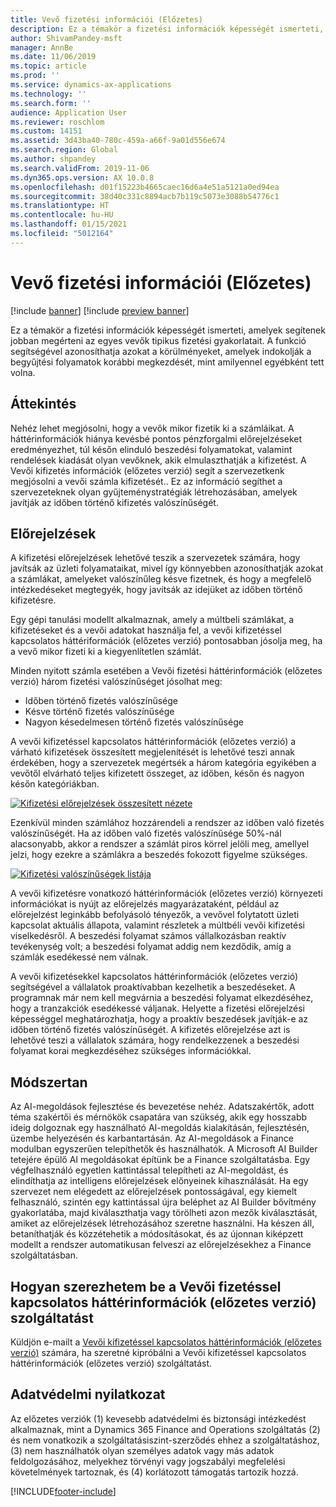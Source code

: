 ```yaml
---
title: Vevő fizetési információi (Előzetes)
description: Ez a témakör a fizetési információk képességét ismerteti, amelyek segítenek jobban megérteni az egyes vevők tipikus fizetési gyakorlatait. A funkció segítségével azonosíthatja azokat a körülményeket, amelyek indokolják a begyűjtési folyamatok korábbi megkezdését, mint amilyennel egyébként tett volna.
author: ShivamPandey-msft
manager: AnnBe
ms.date: 11/06/2019
ms.topic: article
ms.prod: ''
ms.service: dynamics-ax-applications
ms.technology: ''
ms.search.form: ''
audience: Application User
ms.reviewer: roschlom
ms.custom: 14151
ms.assetid: 3d43ba40-780c-459a-a66f-9a01d556e674
ms.search.region: Global
ms.author: shpandey
ms.search.validFrom: 2019-11-06
ms.dyn365.ops.version: AX 10.0.8
ms.openlocfilehash: d01f15223b4665caec16d6a4e51a5121a0ed94ea
ms.sourcegitcommit: 38d40c331c8894acb7b119c5073e3088b54776c1
ms.translationtype: HT
ms.contentlocale: hu-HU
ms.lasthandoff: 01/15/2021
ms.locfileid: "5012164"
---
```

# <a name="customer-payment-insights-preview"></a>Vevő fizetési információi (Előzetes)

[!include [banner](../includes/banner.md)]
[!include [preview banner](../includes/preview-banner.md)]

Ez a témakör a fizetési információk képességét ismerteti, amelyek segítenek jobban megérteni az egyes vevők tipikus fizetési gyakorlatait. A funkció segítségével azonosíthatja azokat a körülményeket, amelyek indokolják a begyűjtési folyamatok korábbi megkezdését, mint amilyennel egyébként tett volna. 

## <a name="overview"></a>Áttekintés

Nehéz lehet megjósolni, hogy a vevők mikor fizetik ki a számláikat. A háttérinformációk hiánya kevésbé pontos pénzforgalmi előrejelzéseket eredményezhet, túl későn elinduló beszedési folyamatokat, valamint rendelések kiadását olyan vevőknek, akik elmulaszthatják a kifizetést. A Vevői kifizetés információk (előzetes verzió) segít a szervezetkenk megjósolni a vevői számla kifizetését.. Ez az információ segíthet a szervezeteknek olyan gyűjteménystratégiák létrehozásában, amelyek javítják az időben történő kifizetés valószínűségét. 

## <a name="predictions"></a>Előrejelzések

A kifizetési előrejelzések lehetővé teszik a szervezetek számára, hogy javítsák az üzleti folyamataikat, mivel így könnyebben azonosíthatják azokat a számlákat, amelyeket valószínűleg késve fizetnek, és hogy a megfelelő intézkedéseket megtegyék, hogy javítsák az idejüket az időben történő kifizetésre.

Egy gépi tanulási modellt alkalmaznak, amely a múltbeli számlákat, a kifizetéseket és a vevői adatokat használja fel, a vevői kifizetéssel kapcsolatos háttériformációk (előzetes verzió) pontosabban jósolja meg, ha a vevő mikor fizeti ki a kiegyenlítetlen számlát.

Minden nyitott számla esetében a Vevői fizetési háttérinformációk (előzetes verzió) három fizetési valószínűséget jósolhat meg:

-   Időben történő fizetés valószínűsége 
-   Késve történő fizetés valószínűsége
-   Nagyon késedelmesen történő fizetés valószínűsége

A vevői kifizetéssel kapcsolatos háttérinformációk (előzetes verzió) a várható kifizetések összesített megjelenítését is lehetővé teszi annak érdekében, hogy a szervezetek megértsék a három kategória egyikében a vevőtől elvárható teljes kifizetett összeget, az időben, későn és nagyon későn kategóriákban.

[![Kifizetési előrejelzések összesített nézete](./media/graphic-payment-reports.png)](./media/graphic-payment-reports.png)

Ezenkívül minden számlához hozzárendeli a rendszer az időben való fizetés valószínűségét. Ha az időben való fizetés valószínűsége 50%-nál alacsonyabb, akkor a rendszer a számlát piros körrel jelöli meg, amellyel jelzi, hogy ezekre a számlákra a beszedés fokozott figyelme szükséges. 

[![Kifizetési valószínűségek listája](./media/customer-pymnt-probability-list.png)](./media/customer-pymnt-probability-list.png)

A vevői kifizetésre vonatkozó háttérinformációk (előzetes verzió) környezeti információkat is nyújt az előrejelzés magyarázataként, például az előrejelzést leginkább befolyásoló tényezők, a vevővel folytatott üzleti kapcsolat aktuális állapota, valamint részletek a múltbéli vevői kifizetési viselkedésről. A beszedési folyamat számos vállalkozásban reaktív tevékenység volt; a beszedési folyamat addig nem kezdődik, amíg a számlák esedékessé nem válnak. 

A vevői kifizetésekkel kapcsolatos háttérinformációk (előzetes verzió) segítségével a vállalatok proaktívabban kezelhetik a beszedéseket. A programnak már nem kell megvárnia a beszedési folyamat elkezdéséhez, hogy a tranzakciók esedékessé váljanak. Helyette a fizetési előrejelzési képességgel meghatározhatja, hogy a proaktív beszedések javítják-e az időben történő fizetés valószínűségét. A kifizetés előrejelzése azt is lehetővé teszi a vállalatok számára, hogy rendelkezzenek a beszedési folyamat korai megkezdéséhez szükséges információkkal.

## <a name="methodology"></a>Módszertan

Az AI-megoldások fejlesztése és bevezetése nehéz. Adatszakértők, adott téma szakértői és mérnökök csapatára van szükség, akik egy hosszabb ideig dolgoznak egy használható AI-megoldás kialakításán, fejlesztésén, üzembe helyezésén és karbantartásán. Az AI-megoldások a Finance modulban egyszerűen telepíthetők és használhatók. A Microsoft AI Builder tetejére épülő AI megoldásokat építünk be a Finance szolgáltatásba. Egy végfelhasználó egyetlen kattintással telepítheti az AI-megoldást, és elindíthatja az intelligens előrejelzések előnyeinek kihasználását. Ha egy szervezet nem elégedett az előrejelzések pontosságával, egy kiemelt felhasználó, szintén egy kattintással újra beléphet az AI Builder bővítmény gyakorlatába, majd kiválaszthatja vagy törölheti azon mezők kiválasztását, amiket az előrejelzések létrehozásához szeretne használni. Ha készen áll, betaníthatják és közzétehetik a módosításokat, és az újonnan kiképzett modellt a rendszer automatikusan felveszi az előrejelzésekhez a Finance szolgáltatásban.

## <a name="how-to-get-customer-payment-insights-preview"></a>Hogyan szerezhetem be a Vevői fizetéssel kapcsolatos háttérinformációk (előzetes verzió) szolgáltatást

Küldjön e-mailt a [Vevői kifizetéssel kapcsolatos háttérinformációk (előzetes verzió)](mailto:fiap@microsoft.com) számára, ha szeretné kipróbálni a Vevői kifizetéssel kapcsolatos háttérinformációk (előzetes verzió) szolgáltatást.

## <a name="privacy-notice"></a>Adatvédelmi nyilatkozat

Az előzetes verziók (1) kevesebb adatvédelmi és biztonsági intézkedést alkalmaznak, mint a Dynamics 365 Finance and Operations szolgáltatás (2) és nem vonatkozik a szolgáltatásiszint-szerződés ehhez a szolgáltatáshoz, (3) nem használhatók olyan személyes adatok vagy más adatok feldolgozásához, melyekhez törvényi vagy jogszabályi megfelelési követelmények tartoznak, és (4) korlátozott támogatás tartozik hozzá.




[!INCLUDE[footer-include](../../includes/footer-banner.md)]